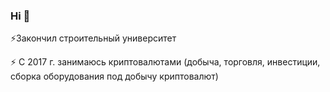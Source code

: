 ### Hi 👋

⚡Закончил строительный университет

⚡ С 2017 г. занимаюсь криптовалютами (добыча, торговля, инвестиции, сборка оборудования под добычу криптовалют)
